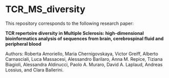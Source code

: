 # TCR_MS_diversity

This repository corresponds to the following research paper:

__TCR repertoire diversity in Multiple Sclerosis: high-dimensional bioinformatics analysis of sequences from brain, cerebrospinal fluid and peripheral blood__ 	

Authors:
Roberta Amoriello, Maria Chernigovskaya, Victor Greiff, Alberto Carnasciali, Luca Massacesi, Alessandro Barilaro, Anna M. Repice, Tiziana Biagioli, Alessandra Aldinucci, Paolo A. Muraro, David A. Laplaud, Andreas Lossius, and Clara Ballerini.	
